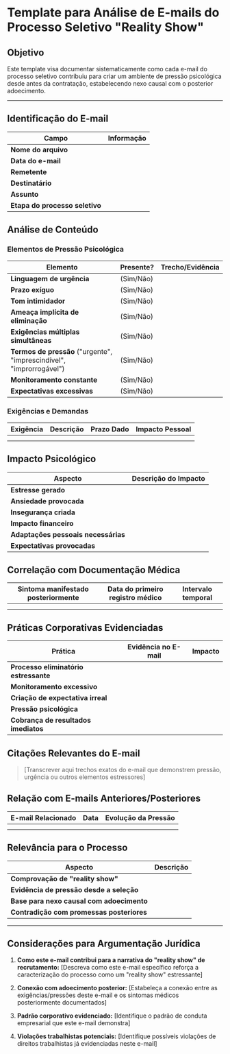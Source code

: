 # Template para Análise de E-mails do Processo Seletivo "Reality Show"

## Objetivo
Este template visa documentar sistematicamente como cada e-mail do processo seletivo contribuiu para criar um ambiente de pressão psicológica desde antes da contratação, estabelecendo nexo causal com o posterior adoecimento.

---

## Identificação do E-mail

| Campo | Informação |
|-------|------------|
| **Nome do arquivo** | |
| **Data do e-mail** | |
| **Remetente** | |
| **Destinatário** | |
| **Assunto** | |
| **Etapa do processo seletivo** | |

## Análise de Conteúdo

### Elementos de Pressão Psicológica

| Elemento | Presente? | Trecho/Evidência |
|----------|-----------|------------------|
| **Linguagem de urgência** | (Sim/Não) | |
| **Prazo exíguo** | (Sim/Não) | |
| **Tom intimidador** | (Sim/Não) | |
| **Ameaça implícita de eliminação** | (Sim/Não) | |
| **Exigências múltiplas simultâneas** | (Sim/Não) | |
| **Termos de pressão** ("urgente", "imprescindível", "improrrogável") | (Sim/Não) | |
| **Monitoramento constante** | (Sim/Não) | |
| **Expectativas excessivas** | (Sim/Não) | |

### Exigências e Demandas

| Exigência | Descrição | Prazo Dado | Impacto Pessoal |
|-----------|-----------|------------|-----------------|
| | | | |
| | | | |

## Impacto Psicológico

| Aspecto | Descrição do Impacto |
|---------|----------------------|
| **Estresse gerado** | |
| **Ansiedade provocada** | |
| **Insegurança criada** | |
| **Impacto financeiro** | |
| **Adaptações pessoais necessárias** | |
| **Expectativas provocadas** | |

## Correlação com Documentação Médica

| Sintoma manifestado posteriormente | Data do primeiro registro médico | Intervalo temporal |
|-----------------------------------|----------------------------------|-------------------|
| | | |
| | | |

## Práticas Corporativas Evidenciadas

| Prática | Evidência no E-mail | Impacto |
|---------|---------------------|---------|
| **Processo eliminatório estressante** | | |
| **Monitoramento excessivo** | | |
| **Criação de expectativa irreal** | | |
| **Pressão psicológica** | | |
| **Cobrança de resultados imediatos** | | |

## Citações Relevantes do E-mail

> [Transcrever aqui trechos exatos do e-mail que demonstrem pressão, urgência ou outros elementos estressores]

## Relação com E-mails Anteriores/Posteriores

| E-mail Relacionado | Data | Evolução da Pressão | 
|-------------------|------|---------------------|
| | | |
| | | |

## Relevância para o Processo

| Aspecto | Descrição |
|---------|-----------|
| **Comprovação de "reality show"** | |
| **Evidência de pressão desde a seleção** | |
| **Base para nexo causal com adoecimento** | |
| **Contradição com promessas posteriores** | |

---

## Considerações para Argumentação Jurídica

1. **Como este e-mail contribui para a narrativa do "reality show" de recrutamento:**
[Descreva como este e-mail específico reforça a caracterização do processo como um "reality show" estressante]

2. **Conexão com adoecimento posterior:**
[Estabeleça a conexão entre as exigências/pressões deste e-mail e os sintomas médicos posteriormente documentados]

3. **Padrão corporativo evidenciado:**
[Identifique o padrão de conduta empresarial que este e-mail demonstra]

4. **Violações trabalhistas potenciais:**
[Identifique possíveis violações de direitos trabalhistas já evidenciadas neste e-mail]

